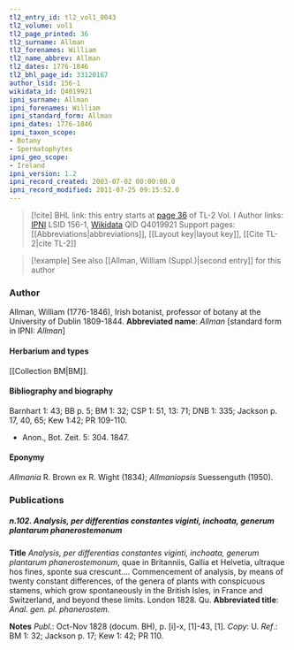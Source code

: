 ```yaml
---
tl2_entry_id: tl2_vol1_0043
tl2_volume: vol1
tl2_page_printed: 36
tl2_surname: Allman
tl2_forenames: William
tl2_name_abbrev: Allman
tl2_dates: 1776-1846
tl2_bhl_page_id: 33120167
author_lsid: 156-1
wikidata_id: Q4019921
ipni_surname: Allman
ipni_forenames: William
ipni_standard_form: Allman
ipni_dates: 1776-1846
ipni_taxon_scope: 
- Botany
- Spermatophytes
ipni_geo_scope: 
- Ireland
ipni_version: 1.2
ipni_record_created: 2003-07-02 00:00:00.0
ipni_record_modified: 2011-07-25 09:15:52.0
---
```


> [!cite] BHL link: this entry starts at [page 36](https://www.biodiversitylibrary.org/page/33120167) of TL-2 Vol. I
> Author links: [IPNI](https://www.ipni.org/a/156-1) LSID 156-1, [Wikidata](https://www.wikidata.org/wiki/Q4019921) QID Q4019921
> Support pages: [[Abbreviations|abbreviations]], [[Layout key|layout key]], [[Cite TL-2|cite TL-2]]

> [!example] See also [[Allman, William (Suppl.)|second entry]] for this author

### Author

Allman, William (1776-1846), Irish botanist, professor of botany at the University of Dublin 1809-1844. 
**Abbreviated name**: *Allman* \[standard form in IPNI: *Allman*\]

#### Herbarium and types

[[Collection BM|BM]].

#### Bibliography and biography

Barnhart 1: 43; BB p. 5; BM 1: 32; CSP 1: 51, 13: 71; DNB 1: 335; Jackson p. 17, 40, 65; Kew 1:42; PR 109-110.
- Anon., Bot. Zeit. 5: 304. 1847.

#### Eponymy

*Allmania* R. Brown ex R. Wight (1834); *Allmaniopsis* Suessenguth (1950).

### Publications

##### n.102. Analysis, per differentias constantes viginti, inchoata, generum plantarum phanerostemonum

**Title**
*Analysis, per differentias constantes viginti, inchoata, generum plantarum phanerostemonum*, quae in Britanniis, Gallia et Helvetia, ultraque hos fines, sponte sua crescunt.... Commencement of analysis, by means of twenty constant differences, of the genera of plants with conspicuous stamens, which grow spontaneously in the British Isles, in France and Switzerland, and beyond these limits. London 1828. Qu.
**Abbreviated title**: *Anal. gen. pl. phanerostem.*

**Notes**
*Publ*.: Oct-Nov 1828 (docum. BH), p. \[i\]-x, \[1\]-43, \[1\]. *Copy*: U.
*Ref*.: BM 1: 32; Jackson p. 17; Kew 1: 42; PR 110.


